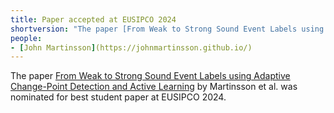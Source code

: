 ```yaml
---
title: Paper accepted at EUSIPCO 2024
shortversion: "The paper [From Weak to Strong Sound Event Labels using Adaptive Change-Point Detection and Active Learning](https://github.com/johnmartinsson/adaptive-change-point-detection) by Martinsson et al. was nominated for best student paper at EUSIPCO 2024."
people:
- [John Martinsson](https://johnmartinsson.github.io/)
---
```

The paper [From Weak to Strong Sound Event Labels using Adaptive Change-Point Detection and Active Learning](https://github.com/johnmartinsson/adaptive-change-point-detection) by Martinsson et al. was nominated for best student paper at EUSIPCO 2024.
